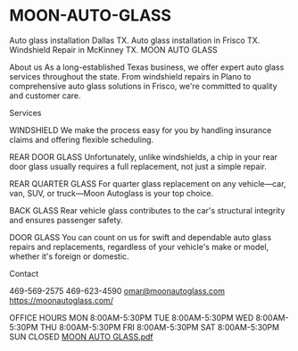 # MOON-AUTO-GLASS
Auto glass installation Dallas TX. Auto glass installation in Frisco TX. Windshield Repair in McKinney TX.
MOON AUTO GLASS

About us
As a long-established Texas business,
we offer expert auto glass services
throughout the state. From
windshield repairs in Plano to
comprehensive auto glass solutions in
Frisco, we're committed to quality
and customer care.

Services

WINDSHIELD
We make the process easy for you
by handling insurance claims and
offering flexible scheduling.

REAR DOOR GLASS
Unfortunately, unlike
windshields, a chip in your rear
door glass usually requires a full
replacement, not just a simple
repair.

REAR QUARTER GLASS
For quarter glass replacement on
any vehicle—car, van, SUV, or
truck—Moon Autoglass is your
top choice.

BACK GLASS
Rear vehicle glass contributes to
the car's structural integrity and
ensures passenger safety.

DOOR GLASS
You can count on us for swift and
dependable auto glass repairs and
replacements, regardless of your
vehicle's make or model, whether
it's foreign or domestic.

Contact

469-569-2575
469-623-4590
omar@moonautoglass.com
https://moonautoglass.com/

OFFICE HOURS
MON 8:00AM-5:30PM
TUE 8:00AM-5:30PM
WED 8:00AM-5:30PM
THU 8:00AM-5:30PM
FRI 8:00AM-5:30PM
SAT 8:00AM-5:30PM
SUN CLOSED
[MOON AUTO GLASS.pdf](https://github.com/user-attachments/files/19065060/MOON.AUTO.GLASS.pdf)
